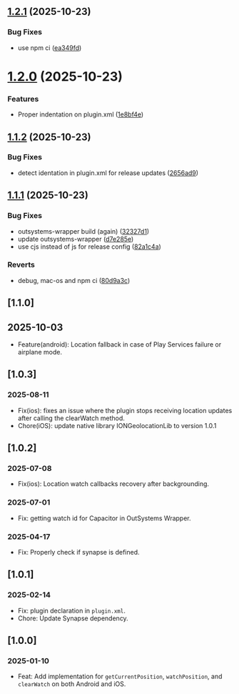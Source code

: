 ## [1.2.1](https://github.com/OS-pedrogustavobilro/cordova-outsystems-geolocation/compare/1.2.0...1.2.1) (2025-10-23)


### Bug Fixes

* use npm ci ([ea349fd](https://github.com/OS-pedrogustavobilro/cordova-outsystems-geolocation/commit/ea349fdded40219532ea1fbe2f97bcf609de6e31))

# [1.2.0](https://github.com/OS-pedrogustavobilro/cordova-outsystems-geolocation/compare/1.1.2...1.2.0) (2025-10-23)


### Features

* Proper indentation on plugin.xml ([1e8bf4e](https://github.com/OS-pedrogustavobilro/cordova-outsystems-geolocation/commit/1e8bf4e7e9e596164f3f207211555d6d9f8442d7))

## [1.1.2](https://github.com/OS-pedrogustavobilro/cordova-outsystems-geolocation/compare/1.1.1...1.1.2) (2025-10-23)


### Bug Fixes

* detect identation in plugin.xml for release updates ([2656ad9](https://github.com/OS-pedrogustavobilro/cordova-outsystems-geolocation/commit/2656ad9f5c1ee285e6217b87bd61cab3cb8ed685))

## [1.1.1](https://github.com/OS-pedrogustavobilro/cordova-outsystems-geolocation/compare/1.1.0...1.1.1) (2025-10-23)


### Bug Fixes

* outsystems-wrapper build (again) ([32327d1](https://github.com/OS-pedrogustavobilro/cordova-outsystems-geolocation/commit/32327d1f9deee6940fc7ecc42c985fc65c344cb2))
* update outsystems-wrapper ([d7e285e](https://github.com/OS-pedrogustavobilro/cordova-outsystems-geolocation/commit/d7e285e7f758875892742fd01fb1a567d9b2ebb7))
* use cjs instead of js for release config ([82a1c4a](https://github.com/OS-pedrogustavobilro/cordova-outsystems-geolocation/commit/82a1c4a6cc6c526cc675eb0120aee4b39240abc4))


### Reverts

* debug, mac-os and npm ci ([80d9a3c](https://github.com/OS-pedrogustavobilro/cordova-outsystems-geolocation/commit/80d9a3c2a9b290b08bfa9e7fe89777e1d2dffff6))


## [1.1.0]

## 2025-10-03

- Feature(android): Location fallback in case of Play Services failure or airplane mode.

## [1.0.3]

### 2025-08-11
- Fix(ios): fixes an issue where the plugin stops receiving location updates after calling the clearWatch method.
- Chore(iOS): update native library IONGeolocationLib to version 1.0.1

## [1.0.2]

### 2025-07-08
- Fix(ios): Location watch callbacks recovery after backgrounding.

### 2025-07-01

- Fix: getting watch id for Capacitor in OutSystems Wrapper.

### 2025-04-17

- Fix: Properly check if synapse is defined.

## [1.0.1]

### 2025-02-14

- Fix: plugin declaration in `plugin.xml`.
- Chore: Update Synapse dependency.

## [1.0.0]

### 2025-01-10
- Feat: Add implementation for `getCurrentPosition`, `watchPosition`, and `clearWatch` on both Android and iOS.
